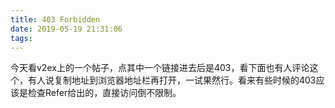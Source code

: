 ```yaml
---
title: 403 Forbidden
date: 2019-05-19 21:31:06
tags:
---
```


今天看v2ex上的一个帖子，点其中一个链接进去后是403，看下面也有人评论这个，有人说复制地址到浏览器地址栏再打开，一试果然行。看来有些时候的403应该是检查Refer给出的，直接访问倒不限制。
